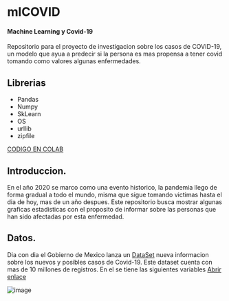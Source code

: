 # mlCOVID
#### **Machine Learning y Covid-19**

Repositorio para el proyecto de investigacion sobre los casos de COVID-19, un modelo que ayua a predecir si la persona es mas propensa a tener covid tomando como valores algunas enfermedades.

## Librerias
- Pandas
- Numpy
- SkLearn
- OS
- urllib
- zipfile

<a href="https://colab.research.google.com/drive/1DudSg2FIfn2T1xr8zIzFOtylRCWKDrBL?authuser=1#scrollTo=peUHIqAbVxfv" target="_blank">CODIGO EN COLAB</a>

## Introduccion.

En el año 2020 se marco como una evento historico, la pandemia llego de forma gradual a todo el mundo, misma que sigue tomando victimas hasta el dia de hoy, mas de un año despues. Este repositorio busca mostrar algunas graficas estadisticas con el proposito de informar sobre las personas que han sido afectadas por esta enfermedad.

## Datos.

Dia con dia el Gobierno de Mexico lanza un [DataSet](https://datos.gob.mx/busca/dataset/informacion-referente-a-casos-covid-19-en-mexico) nueva informacion sobre los nuevos y posibles casos de Covid-19. Este dataset cuenta con mas de 10 millones de registros. En el se tiene las siguientes variables [Abrir enlace](md/variable.md)


![image](https://user-images.githubusercontent.com/43076503/132793323-4e3bc99d-08e9-4e1a-aa66-abe016203ff5.png)


